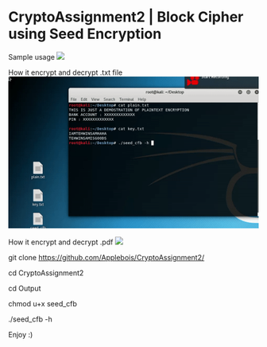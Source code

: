 # CryptoAssignment2 | Block Cipher using Seed Encryption 
Sample usage
![](sample.gif)

How it encrypt and decrypt .txt file 
![](sample1.gif)

How it encrypt and decrypt .pdf 
![](sample2.gif)

git clone https://github.com/Applebois/CryptoAssignment2/

cd CryptoAssignment2

cd Output

chmod u+x seed_cfb

./seed_cfb -h 

Enjoy :)
